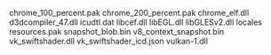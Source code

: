 chrome_100_percent.pak
chrome_200_percent.pak
chrome_elf.dll
d3dcompiler_47.dll
icudtl.dat
libcef.dll
libEGL.dll
libGLESv2.dll
locales
resources.pak
snapshot_blob.bin
v8_context_snapshot.bin
vk_swiftshader.dll
vk_swiftshader_icd.json
vulkan-1.dll